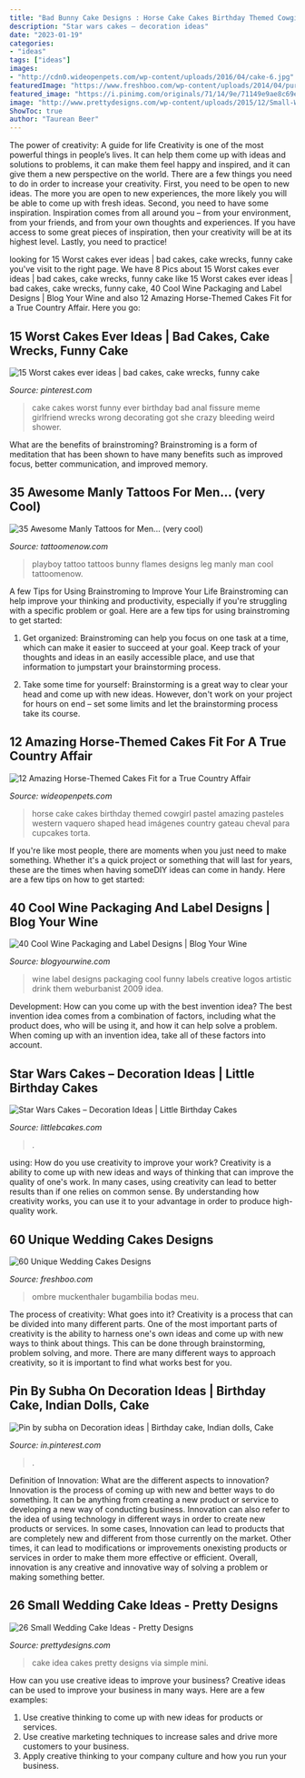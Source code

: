 ```yaml
---
title: "Bad Bunny Cake Designs : Horse Cake Cakes Birthday Themed Cowgirl Pastel Amazing Pasteles Western Vaquero Shaped Head Imágenes Country Gateau Cheval Para Cupcakes Torta"
description: "Star wars cakes – decoration ideas"
date: "2023-01-19"
categories:
- "ideas"
tags: ["ideas"]
images:
- "http://cdn0.wideopenpets.com/wp-content/uploads/2016/04/cake-6.jpg"
featuredImage: "https://www.freshboo.com/wp-content/uploads/2014/04/purple-ombre-wedding-cake.jpg"
featured_image: "https://i.pinimg.com/originals/71/14/9e/71149e9ae8c69e45392523494c781a66.jpg"
image: "http://www.prettydesigns.com/wp-content/uploads/2015/12/Small-Wedding-Cake-Idea.jpg"
ShowToc: true
author: "Taurean Beer"
---
```



The power of creativity: A guide for life
Creativity is one of the most powerful things in people’s lives. It can help them come up with ideas and solutions to problems, it can make them feel happy and inspired, and it can give them a new perspective on the world.
There are a few things you need to do in order to increase your creativity. First, you need to be open to new ideas. The more you are open to new experiences, the more likely you will be able to come up with fresh ideas. Second, you need to have some inspiration. Inspiration comes from all around you – from your environment, from your friends, and from your own thoughts and experiences. If you have access to some great pieces of inspiration, then your creativity will be at its highest level. Lastly, you need to practice!

	

		
looking for 15 Worst cakes ever ideas | bad cakes, cake wrecks, funny cake you've visit to the right page. We have 8 Pics about 15 Worst cakes ever ideas | bad cakes, cake wrecks, funny cake like 15 Worst cakes ever ideas | bad cakes, cake wrecks, funny cake, 40 Cool Wine Packaging and Label Designs | Blog Your Wine and also 12 Amazing Horse-Themed Cakes Fit for a True Country Affair. Here you go:
		
    
## 15 Worst Cakes Ever Ideas | Bad Cakes, Cake Wrecks, Funny Cake

<img loading=lazy src="https://i.pinimg.com/236x/25/b3/9c/25b39c9a4f26e2527f3864027b3877df--funny-cake-birthday-cakes.jpg" onerror="this.onerror=null;this.src='https://tse2.mm.bing.net/th?id=OIP.d7LQH9GiNCz53YCTVuT5tAHaJ2&amp;pid=15.1';" alt="15 Worst cakes ever ideas | bad cakes, cake wrecks, funny cake">

_Source: pinterest.com_

>cake cakes worst funny ever birthday bad anal fissure meme girlfriend wrecks wrong decorating got she crazy bleeding weird shower. 

	

What are the benefits of brainstroming?
Brainstroming is a form of meditation that has been shown to have many benefits such as improved focus, better communication, and improved memory.

    
## 35 Awesome Manly Tattoos For Men... (very Cool)

<img loading=lazy src="http://www.tattoomenow.com/tattoo-designs/wp-content/uploads/2012/10/15-16.jpg" onerror="this.onerror=null;this.src='https://tse4.mm.bing.net/th?id=OIP.wL_XFLjl9viquLhwX-jlCgHaEo&amp;pid=15.1';" alt="35 Awesome Manly Tattoos for Men... (very cool)">

_Source: tattoomenow.com_

>playboy tattoo tattoos bunny flames designs leg manly man cool tattoomenow. 

	

A few Tips for Using Brainstroming to Improve Your Life
Brainstroming can help improve your thinking and productivity, especially if you're struggling with a specific problem or goal. Here are a few tips for using brainstroming to get started: 
1. Get organized: Brainstroming can help you focus on one task at a time, which can make it easier to succeed at your goal. Keep track of your thoughts and ideas in an easily accessible place, and use that information to jumpstart your brainstorming process. 

2. Take some time for yourself: Brainstorming is a great way to clear your head and come up with new ideas. However, don't work on your project for hours on end – set some limits and let the brainstorming process take its course. 


    
## 12 Amazing Horse-Themed Cakes Fit For A True Country Affair

<img loading=lazy src="http://cdn0.wideopenpets.com/wp-content/uploads/2016/04/cake-6.jpg" onerror="this.onerror=null;this.src='https://tse4.mm.bing.net/th?id=OIP.8i_IXbEJwHQret4E8qluGwHaJ4&amp;pid=15.1';" alt="12 Amazing Horse-Themed Cakes Fit for a True Country Affair">

_Source: wideopenpets.com_

>horse cake cakes birthday themed cowgirl pastel amazing pasteles western vaquero shaped head imágenes country gateau cheval para cupcakes torta. 

	

If you're like most people, there are moments when you just need to make something. Whether it's a quick project or something that will last for years, these are the times when having someDIY ideas can come in handy. Here are a few tips on how to get started:

    
## 40 Cool Wine Packaging And Label Designs | Blog Your Wine

<img loading=lazy src="http://www.blogyourwine.com/wp-content/uploads/2012/02/Beautiful-Wine-Logos-and-Packaging-37.jpg" onerror="this.onerror=null;this.src='https://tse3.mm.bing.net/th?id=OIP._Rsy0BTrE5MIeDDd-eHgsAHaH5&amp;pid=15.1';" alt="40 Cool Wine Packaging and Label Designs | Blog Your Wine">

_Source: blogyourwine.com_

>wine label designs packaging cool funny labels creative logos artistic drink them weburbanist 2009 idea. 

	

Development: How can you come up with the best invention idea?
The best invention idea comes from a combination of factors, including what the product does, who will be using it, and how it can help solve a problem. When coming up with an invention idea, take all of these factors into account.

    
## Star Wars Cakes – Decoration Ideas | Little Birthday Cakes

<img loading=lazy src="https://www.littlebcakes.com/wp-content/uploads/2013/08/Star-Wars-Cake-Pictures.jpg" onerror="this.onerror=null;this.src='https://tse2.mm.bing.net/th?id=OIP.ubjh1AxNclsyTplAFCKShAHaJ4&amp;pid=15.1';" alt="Star Wars Cakes – Decoration Ideas | Little Birthday Cakes">

_Source: littlebcakes.com_

>. 

	

using: How do you use creativity to improve your work?
Creativity is a ability to come up with new ideas and ways of thinking that can improve the quality of one's work. In many cases, using creativity can lead to better results than if one relies on common sense. By understanding how creativity works, you can use it to your advantage in order to produce high-quality work.

    
## 60 Unique Wedding Cakes Designs

<img loading=lazy src="https://www.freshboo.com/wp-content/uploads/2014/04/purple-ombre-wedding-cake.jpg" onerror="this.onerror=null;this.src='https://tse1.mm.bing.net/th?id=OIP.t-Q6QWc3VcEv8n_nrVJKNwHaLH&amp;pid=15.1';" alt="60 Unique Wedding Cakes Designs">

_Source: freshboo.com_

>ombre muckenthaler bugambilia bodas meu. 

	

The process of creativity: What goes into it?
Creativity is a process that can be divided into many different parts. One of the most important parts of creativity is the ability to harness one's own ideas and come up with new ways to think about things. This can be done through brainstorming, problem solving, and more. There are many different ways to approach creativity, so it is important to find what works best for you.

    
## Pin By Subha On Decoration Ideas | Birthday Cake, Indian Dolls, Cake

<img loading=lazy src="https://i.pinimg.com/originals/71/14/9e/71149e9ae8c69e45392523494c781a66.jpg" onerror="this.onerror=null;this.src='https://tse3.mm.bing.net/th?id=OIP.xu01CrY1cK1inoXlun_cGgHaJ4&amp;pid=15.1';" alt="Pin by subha on Decoration ideas | Birthday cake, Indian dolls, Cake">

_Source: in.pinterest.com_

>. 

	

Definition of Innovation: What are the different aspects to innovation?
Innovation is the process of coming up with new and better ways to do something. It can be anything from creating a new product or service to developing a new way of conducting business. Innovation can also refer to the idea of using technology in different ways in order to create new products or services. In some cases, Innovation can lead to products that are completely new and different from those currently on the market. Other times, it can lead to modifications or improvements onexisting products or services in order to make them more effective or efficient. Overall, innovation is any creative and innovative way of solving a problem or making something better.

    
## 26 Small Wedding Cake Ideas - Pretty Designs

<img loading=lazy src="http://www.prettydesigns.com/wp-content/uploads/2015/12/Small-Wedding-Cake-Idea.jpg" onerror="this.onerror=null;this.src='https://tse2.mm.bing.net/th?id=OIP.6iiCEJUQrW0z_NOOY7OVogHaLO&amp;pid=15.1';" alt="26 Small Wedding Cake Ideas - Pretty Designs">

_Source: prettydesigns.com_

>cake idea cakes pretty designs via simple mini. 

	

How can you use creative ideas to improve your business?
Creative ideas can be used to improve your business in many ways. Here are a few examples:
1. Use creative thinking to come up with new ideas for products or services.
2. Use creative marketing techniques to increase sales and drive more customers to your business.
3. Apply creative thinking to your company culture and how you run your business.

